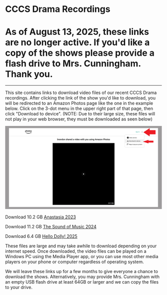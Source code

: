 # CCCS Drama Recordings



# As of August 13, 2025, these links are no longer active.  If you'd like a copy of the shows please provide a flash drive to Mrs. Cunningham.  Thank you.






-----------------------------------------------------








This site contains links to download video files of our recent CCCS Drama recordings. After clicking the link of the show you'd like to download, you will be redirected to an Amazon Photos page like the one in the example below. Click on the 3-dot menu in the upper right part of that page, then click "Download to device". (NOTE: Due to their large size, these files will not play in your web browser, they must be downloaded as seen below)



![howtodownload](https://raw.githubusercontent.com/blueblazer22x/blueblazer22x.github.io/refs/heads/main/howtodownload2.jpg)





Download 10.2 GB [Anastasia 2023](https://www.amazon.com/photos/shared/9jPY4KMHTEKCTXnYo3l2Lg.eZQgD69cxtRk4XDwW7zXl-)


Download 11.2 GB [The Sound of Music 2024](https://www.amazon.com/photos/shared/Gzj9EDSoQRextDiiJHlysQ.u8mNA_FGmDDEXKLBfADv3m)

Download 6.4 GB [Hello Dolly! 2025](https://www.amazon.com/photos/shared/Eo29GIp-THeQ3VthbCcVcg.IMVuuaYJOGloz3hCz2V9Bt)




These files are large and may take awhile to download depending on your internet speed. Once downloaded, the video files can be played on a Windows PC using the Media Player app, or you can use most other media players on your phone or computer regardless of operating system.

We will leave these links up for a few months to give everyone a chance to download the shows.  Alternatively, you may provide Mrs. Cunningham with an empty USB flash drive at least 64GB or larger and we can copy the files to your drive.



